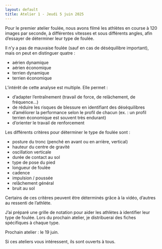 ```yaml
---
layout: default
title: Atelier 1 - Jeudi 5 juin 2025
---
```


Pour le premier atelier foulée, nous avons filmé les athlètes en course à 120
images par seconde, à différentes vitesses et sous différents angles, afin
d’essayer de déterminer leur type de foulée.

Il n’y a pas de mauvaise foulée (sauf en cas de déséquilibre important), mais on peut en distinguer quatre :

- aérien dynamique
- aérien économique
- terrien dynamique
- terrien économique

L’intérêt de cette analyse est multiple. Elle permet :

- d’adapter l’entraînement (travail de force, de relâchement, de fréquence…)
- de réduire les risques de blessure en identifiant des déséquilibres
- d’améliorer la performance selon le profil de chacun (ex. : un profil terrien économique est souvent très endurant)
- d’orienter le travail de renforcement

Les différents critères pour déterminer le type de foulée sont :

- posture du tronc (penché en avant ou en arrière, vertical)
- hauteur du centre de gravité
- oscillation verticale
- durée de contact au sol
- type de pose du pied
- longueur de foulée
- cadence
- impulsion / poussée
- relâchement général
- bruit au sol

Certains de ces critères peuvent être déterminés grâce à la vidéo, d’autres au ressenti de l’athlète.

J’ai préparé une grille de notation pour aider les athlètes à identifier leur
type de foulée. Lors du prochain atelier, je distribuerai des fiches spécifiques
à chaque type.

Prochain atelier : le 19 juin.

Si ces ateliers vous intéressent, ils sont ouverts à tous.
